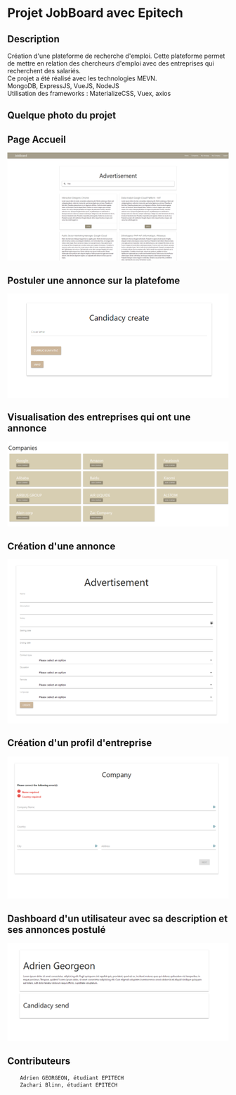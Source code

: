 # Projet JobBoard avec Epitech

## Description
Création d'une plateforme de recherche d'emploi.
Cette plateforme permet de mettre en relation des chercheurs d'emploi avec des entreprises qui recherchent des salariés.
<br>
Ce projet a été réalisé avec les technologies MEVN.<br>
                                MongoDB, ExpressJS, VueJS, NodeJS<br>
Utilisation des frameworks : MaterializeCSS, Vuex, axios


## Quelque photo du projet
<h2>Page Accueil</h2>
<img src="./zReadme/Home_Page.PNG">

<h2>Postuler une annonce sur la platefome</h2>
<img src="./zReadme/Postuler_Annonce.PNG">

<h2>Visualisation des entreprises qui ont une annonce</h2>
<img src="./zReadme/Visualisation_entreprise.PNG">

<h2>Création d'une annonce</h2>
<img src="./zReadme/Creation_Annonce.PNG">

<h2>Création d'un profil d'entreprise</h2>
<img src="./zReadme/Creation_Entreprise.PNG">

<h2>Dashboard d'un utilisateur avec sa description et ses annonces postulé</h2>
<img src="./zReadme/Dashboard_Utilisateur.PNG">



## Contributeurs
        Adrien GEORGEON, étudiant EPITECH
        Zachari Blinn, étudiant EPITECH